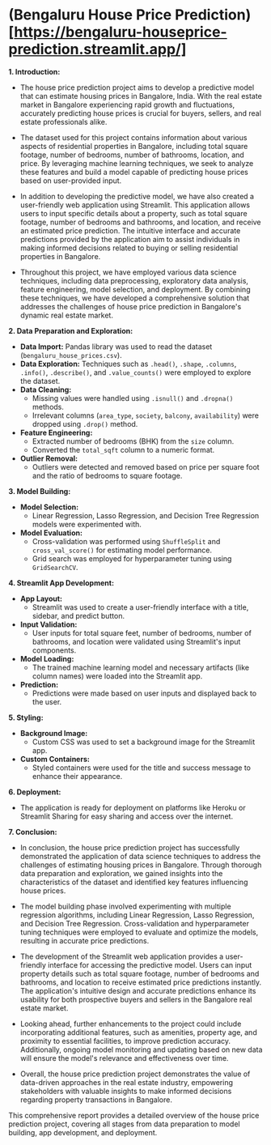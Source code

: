 # (Bengaluru House Price Prediction)[https://bengaluru-houseprice-prediction.streamlit.app/]

**1. Introduction:**
- The house price prediction project aims to develop a predictive model that can estimate housing prices in Bangalore, India. With the real estate market in Bangalore experiencing rapid growth and fluctuations, accurately predicting house prices is crucial for buyers, sellers, and real estate professionals alike.

- The dataset used for this project contains information about various aspects of residential properties in Bangalore, including total square footage, number of bedrooms, number of bathrooms, location, and price. By leveraging machine learning techniques, we seek to analyze these features and build a model capable of predicting house prices based on user-provided input.

- In addition to developing the predictive model, we have also created a user-friendly web application using Streamlit. This application allows users to input specific details about a property, such as total square footage, number of bedrooms and bathrooms, and location, and receive an estimated price prediction. The intuitive interface and accurate predictions provided by the application aim to assist individuals in making informed decisions related to buying or selling residential properties in Bangalore.

- Throughout this project, we have employed various data science techniques, including data preprocessing, exploratory data analysis, feature engineering, model selection, and deployment. By combining these techniques, we have developed a comprehensive solution that addresses the challenges of house price prediction in Bangalore's dynamic real estate market.

**2. Data Preparation and Exploration:**
   - **Data Import:** Pandas library was used to read the dataset (`bengaluru_house_prices.csv`).
   - **Data Exploration:** Techniques such as `.head()`, `.shape`, `.columns`, `.info()`, `.describe()`, and `.value_counts()` were employed to explore the dataset.
   - **Data Cleaning:**
     - Missing values were handled using `.isnull()` and `.dropna()` methods.
     - Irrelevant columns (`area_type`, `society`, `balcony`, `availability`) were dropped using `.drop()` method.
   - **Feature Engineering:**
     - Extracted number of bedrooms (BHK) from the `size` column.
     - Converted the `total_sqft` column to a numeric format.
   - **Outlier Removal:**
     - Outliers were detected and removed based on price per square foot and the ratio of bedrooms to square footage.

**3. Model Building:**
   - **Model Selection:**
     - Linear Regression, Lasso Regression, and Decision Tree Regression models were experimented with.
   - **Model Evaluation:**
     - Cross-validation was performed using `ShuffleSplit` and `cross_val_score()` for estimating model performance.
     - Grid search was employed for hyperparameter tuning using `GridSearchCV`.

**4. Streamlit App Development:**
   - **App Layout:**
     - Streamlit was used to create a user-friendly interface with a title, sidebar, and predict button.
   - **Input Validation:**
     - User inputs for total square feet, number of bedrooms, number of bathrooms, and location were validated using Streamlit's input components.
   - **Model Loading:**
     - The trained machine learning model and necessary artifacts (like column names) were loaded into the Streamlit app.
   - **Prediction:**
     - Predictions were made based on user inputs and displayed back to the user.

**5. Styling:**
   - **Background Image:**
     - Custom CSS was used to set a background image for the Streamlit app.
   - **Custom Containers:**
     - Styled containers were used for the title and success message to enhance their appearance.

**6. Deployment:**
   - The application is ready for deployment on platforms like Heroku or Streamlit Sharing for easy sharing and access over the internet.

**7. Conclusion:**
- In conclusion, the house price prediction project has successfully demonstrated the application of data science techniques to address the challenges of estimating housing prices in Bangalore. Through thorough data preparation and exploration, we gained insights into the characteristics of the dataset and identified key features influencing house prices.

- The model building phase involved experimenting with multiple regression algorithms, including Linear Regression, Lasso Regression, and Decision Tree Regression. Cross-validation and hyperparameter tuning techniques were employed to evaluate and optimize the models, resulting in accurate price predictions.

- The development of the Streamlit web application provides a user-friendly interface for accessing the predictive model. Users can input property details such as total square footage, number of bedrooms and bathrooms, and location to receive estimated price predictions instantly. The application's intuitive design and accurate predictions enhance its usability for both prospective buyers and sellers in the Bangalore real estate market.

- Looking ahead, further enhancements to the project could include incorporating additional features, such as amenities, property age, and proximity to essential facilities, to improve prediction accuracy. Additionally, ongoing model monitoring and updating based on new data will ensure the model's relevance and effectiveness over time.

- Overall, the house price prediction project demonstrates the value of data-driven approaches in the real estate industry, empowering stakeholders with valuable insights to make informed decisions regarding property transactions in Bangalore.

This comprehensive report provides a detailed overview of the house price prediction project, covering all stages from data preparation to model building, app development, and deployment.
